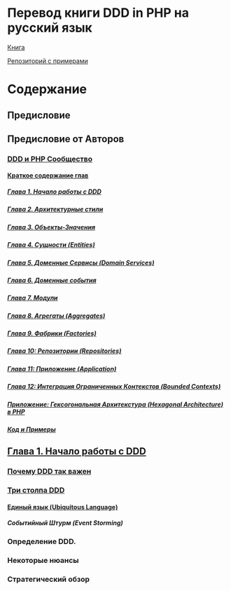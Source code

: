 Перевод книги DDD in PHP на русский язык
=
[Книга](https://leanpub.com/ddd-in-php)

[Репозиторий с примерами](https://github.com/dddinphp)

# Содержание
## Предисловие
## Предисловие от Авторов
### [DDD и PHP Сообщество](https://github.com/TalismanFR/dddinphp/blob/master/ru-RU/Preface/DDD-and-PHP-Community.md)
#### [Краткое содержание глав](https://github.com/TalismanFR/dddinphp/blob/master/ru-RU/Preface/Summary-of-Chapters.md)
##### [Глава 1. Начало работы с DDD](https://github.com/TalismanFR/dddinphp/blob/master/ru-RU/Preface/Summary-of-Chapters.md#user-content-%D0%B3%D0%BB%D0%B0%D0%B2%D0%B0-1-%D0%BD%D0%B0%D1%87%D0%B0%D0%BB%D0%BE-%D1%80%D0%B0%D0%B1%D0%BE%D1%82%D1%8B-%D1%81-ddd)
##### [Глава 2. Архитектурные стили](https://github.com/TalismanFR/dddinphp/blob/master/ru-RU/Preface/Summary-of-Chapters.md#%D0%B3%D0%BB%D0%B0%D0%B2%D0%B0-2-%D0%B0%D1%80%D1%85%D0%B8%D1%82%D0%B5%D0%BA%D1%82%D1%83%D1%80%D0%BD%D1%8B%D0%B5-%D1%81%D1%82%D0%B8%D0%BB%D0%B8)
##### [Глава 3. Объекты-Значения](https://github.com/TalismanFR/dddinphp/blob/master/ru-RU/Preface/Summary-of-Chapters.md#%D0%B3%D0%BB%D0%B0%D0%B2%D0%B0-3-%D0%BE%D0%B1%D1%8A%D0%B5%D0%BA%D1%82%D1%8B-%D0%B7%D0%BD%D0%B0%D1%87%D0%B5%D0%BD%D0%B8%D1%8F-value-objects)
##### [Глава 4. Сущности (Entities)](https://github.com/TalismanFR/dddinphp/blob/master/ru-RU/Preface/Summary-of-Chapters.md#%D0%B3%D0%BB%D0%B0%D0%B2%D0%B0-4-%D1%81%D1%83%D1%89%D0%BD%D0%BE%D1%81%D1%82%D0%B8-entities)
##### [Глава 5. Доменные Сервисы (Domain Services)](https://github.com/TalismanFR/dddinphp/blob/master/ru-RU/Preface/Summary-of-Chapters.md#%D0%B3%D0%BB%D0%B0%D0%B2%D0%B0-5-%D0%B4%D0%BE%D0%BC%D0%B5%D0%BD%D0%BD%D1%8B%D0%B5-%D1%81%D0%B5%D1%80%D0%B2%D0%B8%D1%81%D1%8B-domain-services)
##### [Глава 6. Доменные события](https://github.com/TalismanFR/dddinphp/blob/master/ru-RU/Preface/Summary-of-Chapters.md#%D0%B3%D0%BB%D0%B0%D0%B2%D0%B0-6-%D0%B4%D0%BE%D0%BC%D0%B5%D0%BD%D0%BD%D1%8B%D0%B5-%D1%81%D0%BE%D0%B1%D1%8B%D1%82%D0%B8%D1%8F)
##### [Глава 7. Модули](https://github.com/TalismanFR/dddinphp/blob/master/ru-RU/Preface/Summary-of-Chapters.md#%D0%B3%D0%BB%D0%B0%D0%B2%D0%B0-7-%D0%BC%D0%BE%D0%B4%D1%83%D0%BB%D0%B8)
##### [Глава 8. Агрегаты (Aggregates)](https://github.com/TalismanFR/dddinphp/blob/master/ru-RU/Preface/Summary-of-Chapters.md#%D0%B3%D0%BB%D0%B0%D0%B2%D0%B0-8-%D0%B0%D0%B3%D1%80%D0%B5%D0%B3%D0%B0%D1%82%D1%8B-aggregates)
##### [Глава 9. Фабрики (Factories)](https://github.com/TalismanFR/dddinphp/blob/master/ru-RU/Preface/Summary-of-Chapters.md#%D0%B3%D0%BB%D0%B0%D0%B2%D0%B0-9-%D1%84%D0%B0%D0%B1%D1%80%D0%B8%D0%BA%D0%B8-factories)
##### [Глава 10: Репозитории (Repositories)](https://github.com/TalismanFR/dddinphp/blob/master/ru-RU/Preface/Summary-of-Chapters.md#%D0%B3%D0%BB%D0%B0%D0%B2%D0%B0-10-%D1%80%D0%B5%D0%BF%D0%BE%D0%B7%D0%B8%D1%82%D0%BE%D1%80%D0%B8%D0%B8-repositories)
##### [Глава 11: Приложение (Application)](https://github.com/TalismanFR/dddinphp/blob/master/ru-RU/Preface/Summary-of-Chapters.md#%D0%B3%D0%BB%D0%B0%D0%B2%D0%B0-11-%D0%BF%D1%80%D0%B8%D0%BB%D0%BE%D0%B6%D0%B5%D0%BD%D0%B8%D0%B5-application)
##### [Глава 12: Интеграция Ограниченных Контекстов (Bounded Contexts)](https://github.com/TalismanFR/dddinphp/blob/master/ru-RU/Preface/Summary-of-Chapters.md#%D0%B3%D0%BB%D0%B0%D0%B2%D0%B0-12-%D0%B8%D0%BD%D1%82%D0%B5%D0%B3%D1%80%D0%B0%D1%86%D0%B8%D1%8F-%D0%BE%D0%B3%D1%80%D0%B0%D0%BD%D0%B8%D1%87%D0%B5%D0%BD%D0%BD%D1%8B%D1%85-%D0%BA%D0%BE%D0%BD%D1%82%D0%B5%D0%BA%D1%81%D1%82%D0%BE%D0%B2-bounded-contexts)
##### [Приложение: Гексогональная Архитекстура (Hexagonal Architecture) в PHP](https://github.com/TalismanFR/dddinphp/blob/master/ru-RU/Preface/Summary-of-Chapters.md#%D0%BF%D1%80%D0%B8%D0%BB%D0%BE%D0%B6%D0%B5%D0%BD%D0%B8%D0%B5-%D0%B3%D0%B5%D0%BA%D1%81%D0%BE%D0%B3%D0%BE%D0%BD%D0%B0%D0%BB%D1%8C%D0%BD%D0%B0%D1%8F-%D0%B0%D1%80%D1%85%D0%B8%D1%82%D0%B5%D0%BA%D1%81%D1%82%D1%83%D1%80%D0%B0-hexagonal-architecture-%D0%B2-php)
##### [Код и Примеры](https://github.com/TalismanFR/dddinphp/blob/master/ru-RU/Preface/Summary-of-Chapters.md#%D0%BA%D0%BE%D0%B4-%D0%B8-%D0%BF%D1%80%D0%B8%D0%BC%D0%B5%D1%80%D1%8B)
## [Глава 1. Начало работы с DDD](https://github.com/TalismanFR/dddinphp/blob/master/ru-RU/Chapter1/Getting-Started-with-Domain-Driven-Design.md)
### [Почему DDD так важен](https://github.com/TalismanFR/dddinphp/blob/master/ru-RU/Chapter1/Getting-Started-with-Domain-Driven-Design.md#%D0%BF%D0%BE%D1%87%D0%B5%D0%BC%D1%83-ddd-%D1%82%D0%B0%D0%BA-%D0%B2%D0%B0%D0%B6%D0%B5%D0%BD)
### [Три столпа DDD](https://github.com/TalismanFR/dddinphp/blob/master/ru-RU/Chapter1/Getting-Started-with-Domain-Driven-Design.md#%D1%82%D1%80%D0%B8-%D1%81%D1%82%D0%BE%D0%BB%D0%BF%D0%B0-ddd)
#### [Единый язык (Ubiquitous Language)](https://github.com/TalismanFR/dddinphp/blob/master/ru-RU/Chapter1/Getting-Started-with-Domain-Driven-Design.md#%D0%B5%D0%B4%D0%B8%D0%BD%D1%8B%D0%B9-%D1%8F%D0%B7%D1%8B%D0%BA-ubiquitous-language)
##### Событийный Штурм (Event Storming)
### Определение DDD.
### Некоторые нюансы
### Стратегический обзор
